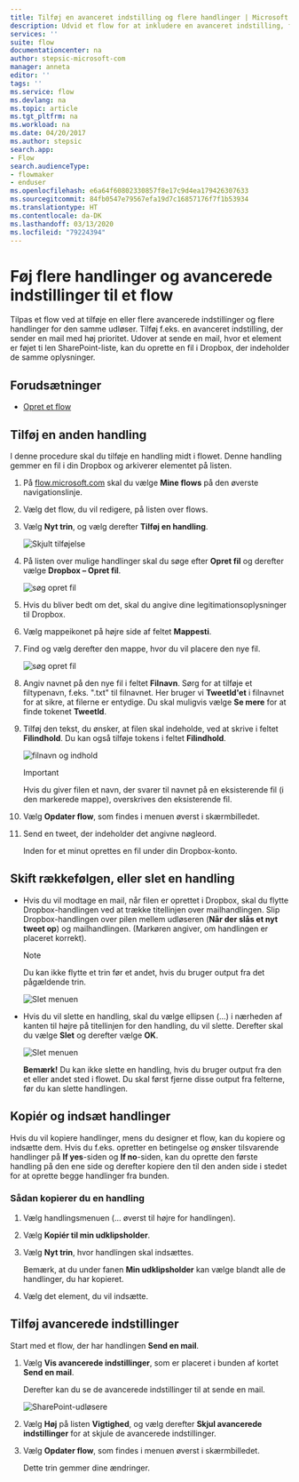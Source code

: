 ```yaml
---
title: Tilføj en avanceret indstilling og flere handlinger | Microsoft Docs
description: Udvid et flow for at inkludere en avanceret indstilling, f.eks. at angive en mail til høj prioritet og tilføje en anden handling for den samme hændelse.
services: ''
suite: flow
documentationcenter: na
author: stepsic-microsoft-com
manager: anneta
editor: ''
tags: ''
ms.service: flow
ms.devlang: na
ms.topic: article
ms.tgt_pltfrm: na
ms.workload: na
ms.date: 04/20/2017
ms.author: stepsic
search.app:
- Flow
search.audienceType:
- flowmaker
- enduser
ms.openlocfilehash: e6a64f60802330857f8e17c9d4ea179426307633
ms.sourcegitcommit: 84fb0547e79567efa19d7c16857176f7f1b53934
ms.translationtype: HT
ms.contentlocale: da-DK
ms.lasthandoff: 03/13/2020
ms.locfileid: "79224394"
---
```

# <a name="add-multiple-actions-and-advanced-options-to-a-flow"></a>Føj flere handlinger og avancerede indstillinger til et flow

Tilpas et flow ved at tilføje en eller flere avancerede indstillinger og flere handlinger for den samme udløser. Tilføj f.eks. en avanceret indstilling, der sender en mail med høj prioritet. Udover at sende en mail, hvor et element er føjet ti len SharePoint-liste, kan du oprette en fil i Dropbox, der indeholder de samme oplysninger.

## <a name="prerequisites"></a>Forudsætninger
* [Opret et flow](get-started-logic-flow.md)

## <a name="add-another-action"></a>Tilføj en anden handling
I denne procedure skal du tilføje en handling midt i flowet. Denne handling gemmer en fil i din Dropbox og arkiverer elementet på listen.

1. På [flow.microsoft.com](https://flow.microsoft.com) skal du vælge **Mine flows** på den øverste navigationslinje.
2. Vælg det flow, du vil redigere, på listen over flows.
3. Vælg **Nyt trin**, og vælg derefter **Tilføj en handling**.
   
    ![Skjult tilføjelse](./media/multi-step-logic-flow/add-action.png)
4. På listen over mulige handlinger skal du søge efter **Opret fil** og derefter vælge **Dropbox – Opret fil**.
   
    ![søg opret fil](./media/multi-step-logic-flow/create-file-search.png)
5. Hvis du bliver bedt om det, skal du angive dine legitimationsoplysninger til Dropbox.
6. Vælg mappeikonet på højre side af feltet **Mappesti**.
7. Find og vælg derefter den mappe, hvor du vil placere den nye fil.
   
    ![søg opret fil](./media/multi-step-logic-flow/create-file-folder.png)
8. Angiv navnet på den nye fil i feltet **Filnavn**. Sørg for at tilføje et filtypenavn, f.eks. ".txt" til filnavnet. Her bruger vi **TweetId'et** i filnavnet for at sikre, at filerne er entydige. Du skal muligvis vælge **Se mere** for at finde tokenet **TweetId**.
9. Tilføj den tekst, du ønsker, at filen skal indeholde, ved at skrive i feltet **Filindhold**. Du kan også tilføje tokens i feltet **Filindhold**.
   
    ![filnavn og indhold](./media/multi-step-logic-flow/create-file-name-and-contents.png)
   
   > [!IMPORTANT]
   > Hvis du giver filen et navn, der svarer til navnet på en eksisterende fil (i den markerede mappe), overskrives den eksisterende fil.
   > 
   > 
10. Vælg **Opdater flow**, som findes i menuen øverst i skærmbilledet.
11. Send en tweet, der indeholder det angivne nøgleord.
    
     Inden for et minut oprettes en fil under din Dropbox-konto.

## <a name="reorder-or-delete-an-action"></a>Skift rækkefølgen, eller slet en handling
* Hvis du vil modtage en mail, når filen er oprettet i Dropbox, skal du flytte Dropbox-handlingen ved at trække titellinjen over mailhandlingen. Slip Dropbox-handlingen over pilen mellem udløseren (**Når der slås et nyt tweet op**) og mailhandlingen. (Markøren angiver, om handlingen er placeret korrekt).
  
  > [!NOTE]
  > Du kan ikke flytte et trin før et andet, hvis du bruger output fra det pågældende trin.
  > 
  > 
  
    ![Slet menuen](./media/multi-step-logic-flow/draggingaction.png)
* Hvis du vil slette en handling, skal du vælge ellipsen (...) i nærheden af kanten til højre på titellinjen for den handling, du vil slette. Derefter skal du vælge **Slet** og derefter vælge **OK**.
  
    ![Slet menuen](./media/multi-step-logic-flow/deletemenu.png)
  
     **Bemærk!** Du kan ikke slette en handling, hvis du bruger output fra den et eller andet sted i flowet. Du skal først fjerne disse output fra felterne, før du kan slette handlingen.


## <a name="copy-and-paste-actions"></a>Kopiér og indsæt handlinger

Hvis du vil kopiere handlinger, mens du designer et flow, kan du kopiere og indsætte dem. Hvis du f.eks. opretter en betingelse og ønsker tilsvarende handlinger på **If yes**-siden og **If no**-siden, kan du oprette den første handling på den ene side og derefter kopiere den til den anden side i stedet for at oprette begge handlinger fra bunden.


### <a name="to-copy-an-action"></a>Sådan kopierer du en handling
1. Vælg handlingsmenuen (... øverst til højre for handlingen).
1. Vælg **Kopiér til min udklipsholder**. 
1. Vælg **Nyt trin**, hvor handlingen skal indsættes. 

     Bemærk, at du under fanen **Min udklipsholder** kan vælge blandt alle de handlinger, du har kopieret.
1. Vælg det element, du vil indsætte.

## <a name="add-advanced-options"></a>Tilføj avancerede indstillinger
Start med et flow, der har handlingen **Send en mail**.

1. Vælg **Vis avancerede indstillinger**, som er placeret i bunden af kortet **Send en mail**.
   
     Derefter kan du se de avancerede indstillinger til at sende en mail.
   
    ![SharePoint-udløsere](./media/multi-step-logic-flow/advanced.png)
2. Vælg **Høj** på listen **Vigtighed**, og vælg derefter **Skjul avancerede indstillinger** for at skjule de avancerede indstillinger.
3. Vælg **Opdater flow**, som findes i menuen øverst i skærmbilledet.
   
     Dette trin gemmer dine ændringer.

